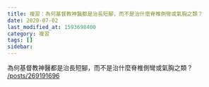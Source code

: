 ```yaml
---
title: 複習：為何基督教神醫都是治長短腳，而不是治什麼脊椎側彎或氣胸之類？
date: 2020-07-02
last_modified_at: 1593698400
category: 複習
tags: []
sidebar: 
---
```


<p>為何基督教神醫都是治長短腳，而不是治什麼脊椎側彎或氣胸之類？<br/>
<a href="/posts/269191696" target="_blank">/posts/269191696</a></p>
<p> </p>
